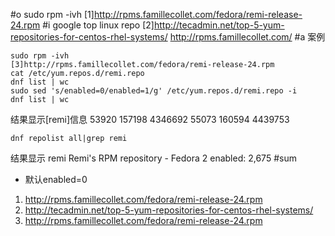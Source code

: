 #o
sudo rpm -ivh
[1]http://rpms.famillecollet.com/fedora/remi-release-24.rpm
#i
google top linux repo
[2]http://tecadmin.net/top-5-yum-repositories-for-centos-rhel-systems/
http://rpms.famillecollet.com/
#a
案例
```
sudo rpm -ivh
[3]http://rpms.famillecollet.com/fedora/remi-release-24.rpm
cat /etc/yum.repos.d/remi.repo
dnf list | wc
sudo sed 's/enabled=0/enabled=1/g' /etc/yum.repos.d/remi.repo -i
dnf list | wc
```
结果显示[remi]信息
  53920  157198 4346692
  55073  160594 4439753
```
dnf repolist all|grep remi
```
结果显示
remi                            Remi's RPM repository - Fedora 2
enabled:  2,675
#sum
- 默认enabled=0
1. http://rpms.famillecollet.com/fedora/remi-release-24.rpm
2. http://tecadmin.net/top-5-yum-repositories-for-centos-rhel-systems/
3. http://rpms.famillecollet.com/fedora/remi-release-24.rpm
